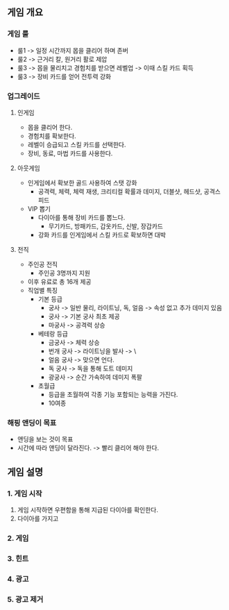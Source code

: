 ## 게임 개요
### 게임 룰
  - 룰1 -> 일정 시간까지 몹을 클리어 하며 존버
  - 룰2 -> 근거리 칼, 원거리 활로 제압
  - 룰3 -> 몹을 물리치고 경험치를 받으면 레벨업 -> 이때 스킬 카드 획득
  - 룰3 -> 장비 카드를 얻어 전투력 강화

### 업그레이드
1) 인게임
    - 몹을 클리어 한다. 
    - 경험치를 확보한다.
    - 레벨이 승급되고 스킬 카드를 선택한다.
    - 장비, 동료, 마법 카드를 사용한다. 
  
2) 아웃게임
    - 인게임에서 확보한 골드 사용하여 스탯 강화
      - 공격력, 체력, 체력 재생, 크리티컬 확률과 데미지, 더블샷, 헤드샷, 공격스피드
    - VIP 뽑기 
      - 다이아를 통해 장비 카드를 뽑느다.
        - 무기카드, 방패카드, 갑옷카드, 신발, 장갑카드     
      - 강화 카드를 인게임에서 스킬 카드로 확보하면 대박
  
3) 전직
    - 주인공 전직
      - 주인공 3명까지 지원  
    - 이후 유료로 총 16개 제공
    - 직업별 특징 
      - 기본 등급 
        - 궁사 -> 일반 물리, 라이트닝, 독, 얼음 -> 속성 없고 추가 데미지 있음
        - 궁사 -> 기본 궁사 최초 제공
        - 마궁사 -> 공격력 상승
      - 베테랑 등급
        - 금궁사 -> 체력 상승
        - 번개 궁사 -> 라이트닝을 발사 -> \
        - 얼음 궁사 -> 맞으면 언다.
        - 독 궁사 -> 독을 통해 도트 데미지 
        - 광궁사 -> 순간 가속하여 데미지 폭팔
      - 초월급
        - 등급을 초월하여 각종 기능 포함되는 능력을 가진다. 
        - 10여종   

### 해핑 앤딩이 목표
  - 앤딩을 보는 것이 목표 
  - 시간에 따라 앤딩이 달라진다. -> 빨리 클리어 해야 한다. 

## 게임 설명
### 1. 게임 시작
1) 게임 시작하면 우편함을 통해 지급된 다이아를 확인한다.
2) 다이아를 가지고 

### 2. 게임 
 
### 3. 힌트
    
### 4. 광고
 
### 5. 광고 제거
 
